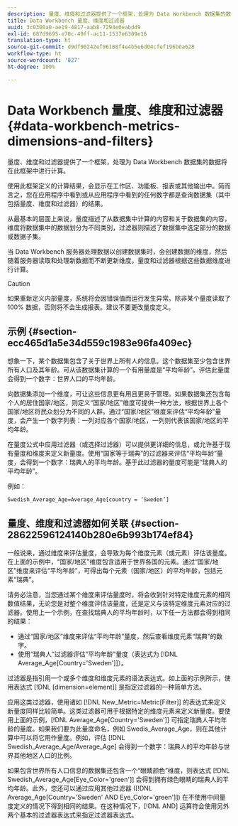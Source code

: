 ```yaml
---
description: 量度、维度和过滤器提供了一个框架，处理为 Data Workbench 数据集的数据将在此框架中进行计算。
title: Data Workbench 量度、维度和过滤器
uuid: 3c0300a0-ae19-4817-aab8-7294e0eabdd9
exl-id: 687d9695-e70c-49ff-ac11-1537e6309e16
translation-type: ht
source-git-commit: d9df90242ef96188f4e4b5e6d04cfef196b0a628
workflow-type: ht
source-wordcount: '827'
ht-degree: 100%

---
```


# Data Workbench 量度、维度和过滤器{#data-workbench-metrics-dimensions-and-filters}

量度、维度和过滤器提供了一个框架，处理为 Data Workbench 数据集的数据将在此框架中进行计算。

使用此框架定义的计算结果，会显示在工作区、功能板、报表或其他输出中。简而言之，您在应用程序中看到或从应用程序中看到的任何数字都是查询数据集（其中包括量度、维度和过滤器）的结果。

从最基本的层面上来说，量度描述了从数据集中计算的内容和关于数据集的内容，维度将数据集中的数据划分为不同类别，过滤器则描述了数据集中选定部分的数据或数据子集。

当 Data Workbench 服务器处理数据以创建数据集时，会创建数据的维度，然后随着服务器读取和处理新数据而不断更新维度。量度和过滤器根据这些数据维度进行计算。

>[!CAUTION]
>
>如果重新定义内部量度，系统将会因错误值而运行发生异常。除非某个量度读取了 100% 数据，否则将不会生成报表。建议不要更改量度定义。

## 示例 {#section-ecc465d1a5e34d559c1983e96fa409ec}

想象一下，某个数据集包含了关于世界上所有人的信息。这个数据集至少包含世界所有人口及其年龄。可从该数据集计算的一个有用量度是“平均年龄”。评估此量度会得到一个数字：世界人口的平均年龄。

向数据集添加一个维度，可让这些信息更有用且更易于管理。如果数据集还包含每个人的居住国家/地区，则定义“国家/地区”维度可提供一种方法，根据世界上各个国家/地区将民众划分为不同的人群。通过“国家/地区”维度来评估“平均年龄”量度，会产生一个数字列表：一列对应各个国家/地区，一列则代表该国家/地区的平均年龄。

在量度公式中应用过滤器（或选择过滤器）可以提供更详细的信息，或允许基于现有量度和维度来定义新量度。使用“国家等于瑞典”的过滤器来评估“平均年龄”量度，会得到一个数字：瑞典人的平均年龄。基于此过滤器的量度可能是“瑞典人的平均年龄”。

例如：

```
Swedish_Average_Age=Average_Age[country = ‘Sweden’]
```

## 量度、维度和过滤器如何关联 {#section-28622596124140b280e6b993b174ef84}

一般说来，通过维度来评估量度，会导致为每个维度元素（或元素）评估该量度。在上面的示例中，“国家/地区”维度包含适用于世界各国的元素。通过“国家/地区”维度来评估“平均年龄”，可得出每个元素（国家/地区）的平均年龄，包括元素“瑞典”。

请务必注意，当您通过某个维度来评估量度时，将会收到针对特定维度元素的相同数值结果，无论您是对整个维度评估该量度，还是定义与该特定维度元素对应的过滤器。使用上一个示例，在查找瑞典人的平均年龄时，以下任一方法都会得到相同的结果：

* 通过“国家/地区”维度来评估“平均年龄”量度，然后查看维度元素“瑞典”的数字。
* 使用“瑞典人”过滤器评估“平均年龄”量度（表达式为 [!DNL Average_Age[Country=&#39;Sweden&#39;]]）。

过滤器是指引用一个或多个维度和维度元素的语法表达式。如上面的示例所示，使用表达式 [!DNL [dimension=element]] 是指定过滤器的一种简单方法。

应用这类过滤器，使用诸如 [!DNL New_Metric=Metric[Filter]] 的表达式来定义新量度同样比较简单。这类过滤器可用于根据特定的维度元素来定义新量度。要使用上面的示例，[!DNL Average_Age[Country=&#39;Sweden&#39;]] 可指定瑞典人平均年龄的量度。如果我们要为此量度命名，例如 Swedis_Average_Age，则在其他计算中可以将它用作量度。例如，评估 [!DNL Swedish_Average_Age/Average_Age] 会得到一个数字：瑞典人的平均年龄与世界其他地区人口的比例。

如果包含世界所有人口信息的数据集还包含一个“眼睛颜色”维度，则表达式 [!DNL Swedish_Average_Age[Eye_Color=&#39;green&#39;]] 会得到拥有绿色眼睛的瑞典人的平均年龄。此外，您还可以通过应用其他过滤器 ([!DNL Average_Age[Country=&#39;Sweden&#39; AND Eye_Color=&#39;green&#39;]]) 在不使用中间量度定义的情况下得到相同的结果。在这种情况下，[!DNL AND] 运算符会使用另外两个基本的过滤器表达式来指定过滤器表达式。
